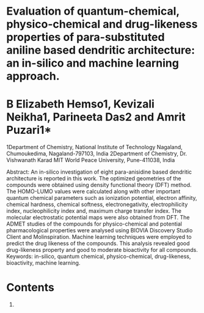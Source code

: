 # Evaluation of quantum-chemical, physico-chemical and drug-likeness properties of para-substituted aniline based dendritic architecture: an in-silico and machine learning approach.

# B Elizabeth Hemso1, Kevizali Neikha1, Parineeta Das2 and Amrit Puzari1*
1Department of Chemistry, National Institute of Technology Nagaland, Chumoukedima, Nagaland-797103, India
2Department of Chemistry, Dr. Vishwanath Karad MIT World Peace University, Pune-411038, India

Abstract: An in-silico investigation of eight para-anisidine based dendritic architecture is reported in this work. The optimized geometries of the compounds were obtained using density functional theory (DFT) method. The HOMO-LUMO values were calculated along with other important quantum chemical parameters such as ionization potential, electron affinity, chemical hardness, chemical softness, electronegativity, electrophilicity index, nucleophilicity index and, maximum charge transfer index. The molecular electrostatic potential maps were also obtained from DFT. The ADMET studies of the compounds for physico-chemical and potential pharmacological properties were analysed using BIOVIA Discovery Studio Client and Molinspiration. Machine learning techniques were employed to predict the drug likeness of the compounds. This analysis revealed good drug-likeness property and good to moderate bioactivity for all compounds. 
Keywords: in-silico, quantum chemical, physico-chemical, drug-likeness, bioactivity, machine learning.

# Contents
1. 
